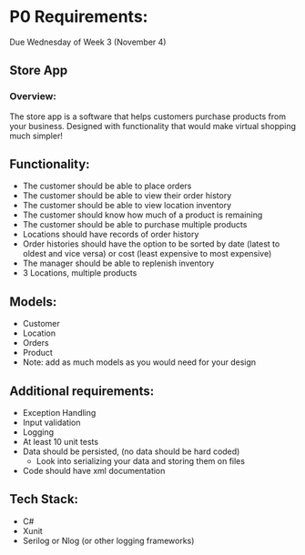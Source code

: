 # P0 Requirements:

Due Wednesday of Week 3 (November 4)

## Store App

### Overview:

The store app is a software that helps customers purchase products from your business. Designed with functionality that would make virtual shopping much simpler!
 
## Functionality:
* The customer should be able to place orders
* The customer should be able to view their order history
* The customer should be able to view location inventory
* The customer should know how much of a product is remaining
* The customer should be able to purchase multiple products
* Locations should have records of order history
* Order histories should have the option to be sorted by date (latest to oldest and vice versa) or cost (least expensive to most expensive)
* The manager should be able to replenish inventory
* 3 Locations, multiple products

 
## Models:
* Customer
* Location
* Orders
* Product
* Note: add as much models as you would need for your design

 
## Additional requirements:
* Exception Handling
* Input validation
* Logging
* At least 10 unit tests
* Data should be persisted, (no data should be hard coded)
    * Look into serializing your data and storing them on files
* Code should have xml documentation

 
## Tech Stack:
* C#
* Xunit
* Serilog or Nlog (or other logging frameworks)
